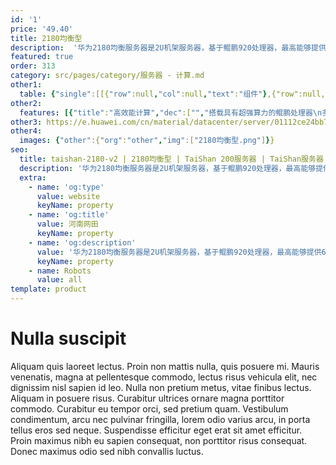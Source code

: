 ```yaml
---
id: '1'
price: '49.40'
title: 2180均衡型
description:  '华为2180均衡服务器是2U机架服务器，基于鲲鹏920处理器，最高能够提供64核、2.6GHz主频的计算能力和最多14个SAS/SATA HDD或SSD硬盘。该机架服务器具有高性能、低功耗以及灵活的扩展能力等特点，适合为大数据分析、软件定义存储、Web等应用场景的工作负载进行高效加速。'
featured: true
order: 313
category: src/pages/category/服务器 - 计算.md
other1: 
  table: {"single":[[{"row":null,"col":null,"text":"组件"},{"row":null,"col":null,"text":"规格"}],[{"row":null,"col":null,"text":"形态"},{"row":null,"col":null,"text":"2U机架服务器"}],[{"row":null,"col":null,"text":"处理器型号"},{"row":null,"col":null,"text":"1个鲲鹏920处理器"}],[{"row":null,"col":null,"text":"内存插槽"},{"row":null,"col":null,"text":"16个DDR4-2933 DIMM插槽"}],[{"row":null,"col":null,"text":"本地存储"},{"row":null,"col":null,"text":"最多14个3.5英寸SAS/SATA HDD硬盘或SAS/SATA SSD硬盘"}],[{"row":null,"col":null,"text":"RAID支持"},{"row":null,"col":null,"text":"支持RAID 0, 1, 5, 6, 10, 50, 60\n支持超级电容掉电保护"}],[{"row":null,"col":null,"text":"板载网络"},{"row":null,"col":null,"text":"1个板载网络插卡，支持4*GE电口"}],[{"row":null,"col":null,"text":"PCIe扩展"},{"row":null,"col":null,"text":"最多3个PCIe 4.0 x8或1个PCIe 4.0 x16 + 1个PCIe 4.0 x8标准插槽"}],[{"row":null,"col":null,"text":"电源"},{"row":null,"col":null,"text":"2个热插拔900W或2000W交流电源模块，支持1+1冗余"}],[{"row":null,"col":null,"text":"供电"},{"row":null,"col":null,"text":"支持100~240V AC，240V DC"}],[{"row":null,"col":null,"text":"风扇"},{"row":null,"col":null,"text":"支持4个热拔插风扇模组，支持N+1冗余"}],[{"row":null,"col":null,"text":"温度"},{"row":null,"col":null,"text":"5℃～40℃"}],[{"row":null,"col":null,"text":"尺寸(宽x深x高)"},{"row":null,"col":null,"text":"447 mm*790 mm*86.1 mm"}]]}
other2:
  features: [{"title":"高效能计算","dec":["","搭载具有超强算力的鲲鹏处理器\n多核计算架构，高效加速应用",""]},{"title":"安全可靠","dec":["","处理器及服务器芯片全自研\n17年计算工程能力铸就稳如泰山品质",""]},{"title":"开放生态","dec":["","开放计算平台，支持业界主流软件\n携手合作伙伴，共赢计算新生态",""]}]
other3: https://e.huawei.com/cn/material/datacenter/server/01112ce24bb74c2ca4d07e6abd3eaacd
other4:
  images: {"other":{"org":"other","img":["2180均衡型.png"]}}
seo:
  title: taishan-2180-v2 | 2180均衡型 | TaiShan 200服务器 | TaiShan服务器 | 服务器 - 计算 | 数据中心
  description: '华为2180均衡服务器是2U机架服务器，基于鲲鹏920处理器，最高能够提供64核、2.6GHz主频的计算能力和最多14个SAS/SATA HDD或SSD硬盘。该机架服务器具有高性能、低功耗以及灵活的扩展能力等特点，适合为大数据分析、软件定义存储、Web等应用场景的工作负载进行高效加速。'
  extra:
    - name: 'og:type'
      value: website
      keyName: property
    - name: 'og:title'
      value: 河南网田
      keyName: property
    - name: 'og:description'
      value: '华为2180均衡服务器是2U机架服务器，基于鲲鹏920处理器，最高能够提供64核、2.6GHz主频的计算能力和最多14个SAS/SATA HDD或SSD硬盘。该机架服务器具有高性能、低功耗以及灵活的扩展能力等特点，适合为大数据分析、软件定义存储、Web等应用场景的工作负载进行高效加速。'
      keyName: property
    - name: Robots
      value: all
template: product
---
```


# Nulla suscipit

Aliquam quis laoreet lectus. Proin non mattis nulla, quis posuere mi. Mauris venenatis, magna at pellentesque commodo, lectus risus vehicula elit, nec dignissim nisl sapien id leo. Nulla non pretium metus, vitae finibus lectus. Aliquam in posuere risus. Curabitur ultrices ornare magna porttitor commodo. Curabitur eu tempor orci, sed pretium quam. Vestibulum condimentum, arcu nec pulvinar fringilla, lorem odio varius arcu, in porta tellus eros sed neque. Suspendisse efficitur eget erat sit amet efficitur. Proin maximus nibh eu sapien consequat, non porttitor risus consequat. Donec maximus odio sed nibh convallis luctus.